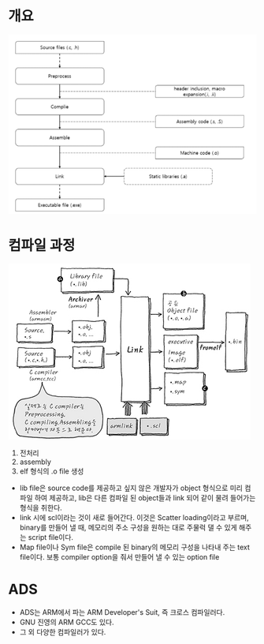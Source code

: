 # 개요
![alt text](image.png)

# 컴파일 과정
![alt text](image-1.png)
1. 전처리 
2. assembly 
3. elf 형식의 .o file 생성

- lib file은 source code를 제공하고 싶지 않은 개발자가 object 형식으로 미리 컴파일 하여 제공하고, lib은 다른 컴파일 된 object들과 link 되어 같이 물려 들어가는 형식을 취한다. 
- link 시에 scl이라는 것이 새로 들어간다. 이것은 Scatter loading이라고 부르며, binary를 만들어 낼 때, 메모리의 주소 구성을 원하는 대로 주물럭 댈 수 있게 해주는 script file이다.
- Map file이나 Sym file은 compile 된 binary의 메모리 구성을 나타내 주는 text file이다. 보통 compiler option을 줘서 만들어 낼 수 있는 option file

# ADS
- ADS는 ARM에서 파는 ARM Developer's Suit, 즉 크로스 컴파일러다. 
- GNU 진영의 ARM GCC도 있다. 
- 그 외 다양한 컴파일러가 있다. 